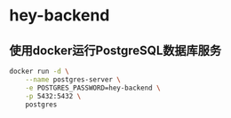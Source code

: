 # hey-backend

## 使用docker运行PostgreSQL数据库服务
```bash
docker run -d \
    --name postgres-server \
    -e POSTGRES_PASSWORD=hey-backend \
    -p 5432:5432 \
    postgres
```
